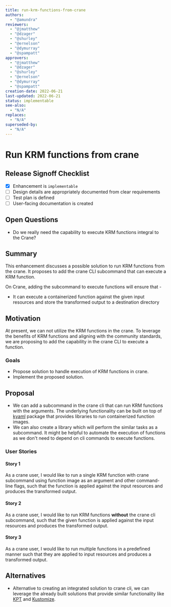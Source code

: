 ```yaml
---
title: run-krm-functions-from-crane
authors:
  - "@amundra"
reviewers:
  - "@jmatthew" 
  - "@dzager"
  - "@shurley"
  - "@ernelson"
  - "@dymurray"
  - "@spampatt"
approvers:
  - "@jmatthew" 
  - "@dzager"
  - "@shurley"
  - "@ernelson"
  - "@dymurray"
  - "@spampatt"
creation-date: 2022-06-21
last-updated: 2022-06-21
status: implementable
see-also:
  - "N/A"  
replaces:
  - "N/A"
superseded-by:
  - "N/A"
---
```


# Run KRM functions from crane

## Release Signoff Checklist

- [X] Enhancement is `implementable`
- [ ] Design details are appropriately documented from clear requirements
- [ ] Test plan is defined
- [ ] User-facing documentation is created

## Open Questions
- Do we really need the capability to execute KRM functions integral to the Crane?

## Summary
This enhancement discusses a possible solution to run KRM functions from the crane. It proposes to add the crane CLI subcommand that can execute a KRM function.

On Crane, adding the subcommand to execute functions will ensure that -
- It can execute a containerized function against the given input resources and store the transformed output to a destination directory

## Motivation
At present, we can not utilize the KRM functions in the crane. To leverage the benefits of KRM functions and aligning with the community standards, we are proposing to add the capability in the crane CLI to execute a function. 

### Goals

- Propose solution to handle execution of KRM functions in crane.
- Implement the proposed solution.
 

## Proposal
- We can add a subcommand in the crane cli that can run KRM functions with the arguments. The underlying functionality can be built on top of [kyaml](https://pkg.go.dev/sigs.k8s.io/kustomize/kyaml) package that provides libraries to run containerized function images.
- We can also create a library which will perform the similar tasks as a subcommand. It might be helpful to automate the execution of functions as we don't need to depend on cli commands to execute functions.

### User Stories

#### Story 1
As a crane user, I would like to run a single KRM function with crane subcommand using function image as an argument and other command-line flags, such that the function is applied against the input resources and produces the transformed output. 

#### Story 2
As a crane user, I would like to run KRM functions **without** the crane cli subcommand, such that the given function is applied against the input resources and produces the transformed output. 


#### Story 3
As a crane user, I would like to run multiple functions in a predefined manner such that they are applied to input resources and produces a transformed output.

## Alternatives
- Alternative to creating an integrated solution to crane cli, we can leverage the already built solutions that provide similar functionality like [KPT](https://github.com/GoogleContainerTools/kpt) and [Kustomize](https://github.com/kubernetes-sigs/kustomize).
